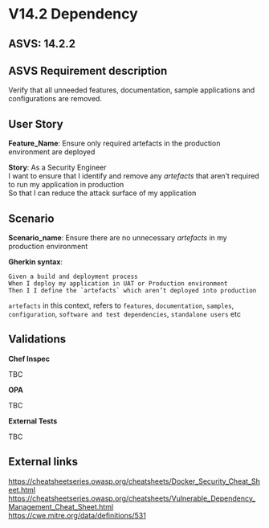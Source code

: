# V14.2 Dependency

## ASVS: 14.2.2

## ASVS Requirement description

Verify that all unneeded features, documentation, sample
applications and configurations are removed.

## User Story

**Feature_Name**: Ensure only required artefacts in the production environment are deployed

**Story**:
As a Security Engineer\
I want to ensure that I identify and remove any *artefacts* that aren’t
required to run my application in production\
So that I can reduce the attack surface of my application

## Scenario

**Scenario_name**: Ensure there are no unnecessary *artefacts* in my production environment

**Gherkin syntax**:

```gherkin
Given a build and deployment process
When I deploy my application in UAT or Production environment
Then I I define the `artefacts` which aren’t deployed into production
```

`artefacts` in this context, refers to `features`, `documentation`, `samples`, `configuration`, `software and test dependencies`, `standalone users` etc

## Validations

**Chef Inspec**

TBC

**OPA**

TBC

**External Tests**

TBC

## External links

<https://cheatsheetseries.owasp.org/cheatsheets/Docker_Security_Cheat_Sheet.html> \
<https://cheatsheetseries.owasp.org/cheatsheets/Vulnerable_Dependency_Management_Cheat_Sheet.html> \
<https://cwe.mitre.org/data/definitions/531>
